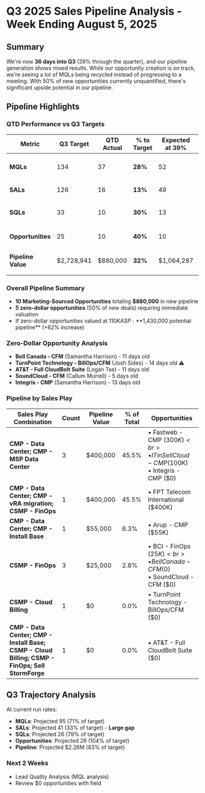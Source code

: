 # Q3 2025 Sales Pipeline Analysis - Week Ending August 5, 2025

## Summary

We're now **36 days into Q3** (39% through the quarter), and our pipeline generation shows mixed results. While our opportunity creation is on track, we're seeing a lot of MQLs being recycled instead of progressing to a meeting. With 50% of new opportunities currently unquantified, there's significant upside potential in our pipeline.

## Pipeline Highlights

### QTD Performance vs Q3 Targets

| Metric             | Q3 Target  | QTD Actual | % to Target | Expected at 39% | Status         |
| ------------------ | ---------- | ---------- | ----------- | --------------- | -------------- |
| **MQLs**           | 134        | 37         | **28%**     | 52              | 🟡 Behind Pace |
| **SALs**           | 126        | 16         | **13%**     | 49              | 🔴 Concern     |
| **SQLs**           | 33         | 10         | **30%**     | 13              | 🟡 Behind Pace |
| **Opportunities**  | 25         | 10         | **40%**     | 10              | 🟢 On Track    |
| **Pipeline Value** | $2,728,941 | $880,000   | **32%**     | $1,064,287      | 🟡 Behind Pace |
### Overall Pipeline Summary
- **10 Marketing-Sourced Opportunities** totaling **$880,000** in new pipeline
- **5 zero-dollar opportunities** (50% of new deals) requiring immediate valuation
- If zero-dollar opportunities valued at $110K ASP: **$1,430,000 potential pipeline** (+62% increase)

### Zero-Dollar Opportunity Analysis
- **Bell Canada - CFM** (Samantha Harrison) - 11 days old
- **TurnPoint Technology - BillOps/CFM** (Josh Sides) - 14 days old ⚠️
- **AT&T - Full CloudBolt Suite** (Logan Tse) - 11 days old
- **SoundCloud - CFM** (Callum Murrell) - 5 days old
- **Integris - CMP** (Samantha Harrison) - 13 days old

### Pipeline by Sales Play

| Sales Play Combination                                                                          | Count | Pipeline Value | % of Total | Opportunities                                                                      |
| ----------------------------------------------------------------------------------------------- | ----- | -------------- | ---------- | ---------------------------------------------------------------------------------- |
| **CMP - Data Center; CMP - MSP Data Center**                                                    | 3     | $400,000       | 45.5%      | • Fastweb - CMP ($300K)<br>• ITinSell Cloud - CMP ($100K)<br>• Integris - CMP ($0) |
| **CMP - Data Center; CMP - vRA migration; CSMP - FinOps**                                       | 1     | $400,000       | 45.5%      | • FPT Telecom International ($400K)                                                |
| **CMP - Data Center; CMP - Install Base**                                                       | 1     | $55,000        | 6.3%       | • Arup - CMP ($55K)                                                                |
| **CSMP - FinOps**                                                                               | 3     | $25,000        | 2.8%       | • BCI - FinOps ($25K)<br>• Bell Canada - CFM ($0)<br>• SoundCloud - CFM ($0)       |
| **CSMP - Cloud Billing**                                                                        | 1     | $0             | 0.0%       | • TurnPoint Technology - BillOps/CFM ($0)                                          |
| **CMP - Data Center; CMP - Install Base; CSMP - Cloud Billing; CSMP - FinOps; Sell StormForge** | 1     | $0             | 0.0%       | • AT&T - Full CloudBolt Suite ($0)                                                 |

## Q3 Trajectory Analysis

At current run rates:
- **MQLs**: Projected 95 (71% of target)
- **SALs**: Projected 41 (33% of target) - **Large gap**
- **SQLs**: Projected 26 (79% of target)
- **Opportunities**: Projected 26 (104% of target)
- **Pipeline**: Projected $2.26M (83% of target)


### Next 2 Weeks
- Lead Quality Analysis (MQL analysis)
- Review $0 opportunities with field

